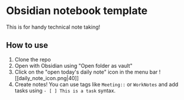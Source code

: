 # Obsidian notebook template

This is for handy technical note taking!

## How to use

1. Clone the repo
2. Open with Obsidian using "Open folder as vault"
3. Click on the "open today's daily note" icon in the menu bar
![[daily_note_icon.png|40]]
4. Create notes! You can use tags like `Meeting::` or `WorkNotes` and add tasks using `- [ ] This is a task` syntax.

